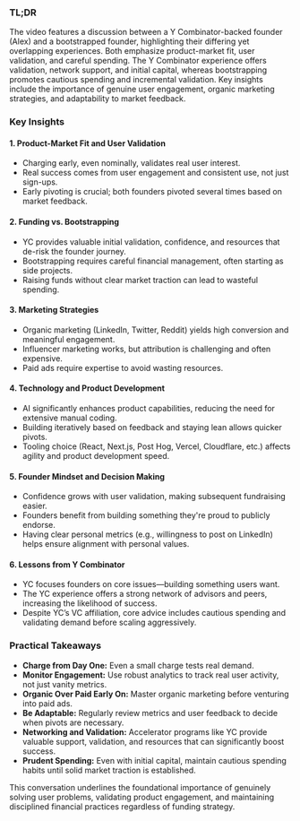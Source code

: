 ### TL;DR

The video features a discussion between a Y Combinator-backed founder (Alex) and a bootstrapped founder, highlighting their differing yet overlapping experiences. Both emphasize product-market fit, user validation, and careful spending. The Y Combinator experience offers validation, network support, and initial capital, whereas bootstrapping promotes cautious spending and incremental validation. Key insights include the importance of genuine user engagement, organic marketing strategies, and adaptability to market feedback.

### Key Insights

#### 1. **Product-Market Fit and User Validation**

* Charging early, even nominally, validates real user interest.
* Real success comes from user engagement and consistent use, not just sign-ups.
* Early pivoting is crucial; both founders pivoted several times based on market feedback.

#### 2. **Funding vs. Bootstrapping**

* YC provides valuable initial validation, confidence, and resources that de-risk the founder journey.
* Bootstrapping requires careful financial management, often starting as side projects.
* Raising funds without clear market traction can lead to wasteful spending.

#### 3. **Marketing Strategies**

* Organic marketing (LinkedIn, Twitter, Reddit) yields high conversion and meaningful engagement.
* Influencer marketing works, but attribution is challenging and often expensive.
* Paid ads require expertise to avoid wasting resources.

#### 4. **Technology and Product Development**

* AI significantly enhances product capabilities, reducing the need for extensive manual coding.
* Building iteratively based on feedback and staying lean allows quicker pivots.
* Tooling choice (React, Next.js, Post Hog, Vercel, Cloudflare, etc.) affects agility and product development speed.

#### 5. **Founder Mindset and Decision Making**

* Confidence grows with user validation, making subsequent fundraising easier.
* Founders benefit from building something they're proud to publicly endorse.
* Having clear personal metrics (e.g., willingness to post on LinkedIn) helps ensure alignment with personal values.

#### 6. **Lessons from Y Combinator**

* YC focuses founders on core issues—building something users want.
* The YC experience offers a strong network of advisors and peers, increasing the likelihood of success.
* Despite YC’s VC affiliation, core advice includes cautious spending and validating demand before scaling aggressively.

### Practical Takeaways

* **Charge from Day One:** Even a small charge tests real demand.
* **Monitor Engagement:** Use robust analytics to track real user activity, not just vanity metrics.
* **Organic Over Paid Early On:** Master organic marketing before venturing into paid ads.
* **Be Adaptable:** Regularly review metrics and user feedback to decide when pivots are necessary.
* **Networking and Validation:** Accelerator programs like YC provide valuable support, validation, and resources that can significantly boost success.
* **Prudent Spending:** Even with initial capital, maintain cautious spending habits until solid market traction is established.

This conversation underlines the foundational importance of genuinely solving user problems, validating product engagement, and maintaining disciplined financial practices regardless of funding strategy.
